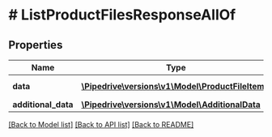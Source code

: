 # # ListProductFilesResponseAllOf

## Properties

Name | Type | Description | Notes
------------ | ------------- | ------------- | -------------
**data** | [**\Pipedrive\versions\v1\Model\ProductFileItem[]**](ProductFileItem.md) | The array of files | [optional]
**additional_data** | [**\Pipedrive\versions\v1\Model\AdditionalData**](AdditionalData.md) |  | [optional]

[[Back to Model list]](../README.md#documentation-for-models) [[Back to API list]](../README.md#documentation-for-api-endpoints) [[Back to README]](../README.md)
